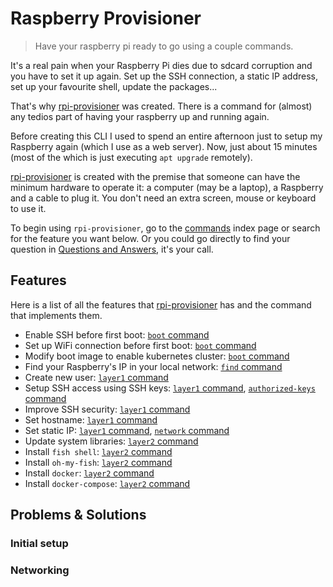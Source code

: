 # Raspberry Provisioner

> Have your raspberry pi ready to go using a couple commands.

It's a real pain when your Raspberry Pi dies due to sdcard corruption and you have to set it up again. Set up the SSH connection, a static IP address, set up your favourite shell, update the packages...

That's why [rpi-provisioner](./) was created. There is a command for (almost) any tedios part of having your raspberry up and running again.

Before creating this CLI I used to spend an entire afternoon just to setup my Raspberry again (which I use as a web server). Now, just about 15 minutes (most of the which is just executing `apt upgrade` remotely).

[rpi-provisioner](./) is created with the premise that someone can have the minimum hardware to operate it: a computer (may be a laptop), a Raspberry and a cable to plug it. You don't need an extra screen, mouse or keyboard to use it.

To begin using `rpi-provisioner`, go to the [commands](commands/index.md) index page or search for the feature you want below. Or you could go directly to find your question in [Questions and Answers](qna/index.md), it's your call.

## Features

Here is a list of all the features that [rpi-provisioner](./) has and the command that implements them.

- Enable SSH before first boot: [`boot` command](commands/boot.md)
- Set up WiFi connection before first boot: [`boot` command](commands/boot.md)
- Modify boot image to enable kubernetes cluster: [`boot` command](commands/boot.md)
- Find your Raspberry's IP in your local network: [`find` command](commands/find.md)
- Create new user: [`layer1` command](commands/layer1.md)
- Setup SSH access using SSH keys: [`layer1` command](commands/layer1.md), [`authorized-keys` command](commands/authorized-keys.md)
- Improve SSH security: [`layer1` command](commands/layer1.md)
- Set hostname: [`layer1` command](commands/layer1.md)
- Set static IP: [`layer1` command](commands/layer1.md), [`network` command](commands/network.md)
- Update system libraries: [`layer2` command](commands/layer2.md)
- Install `fish shell`: [`layer2` command](commands/layer2.md)
- Install `oh-my-fish`: [`layer2` command](commands/layer2.md)
- Install `docker`: [`layer2` command](commands/layer2.md)
- Install `docker-compose`: [`layer2` command](commands/layer2.md)

## Problems & Solutions

### Initial setup


### Networking
